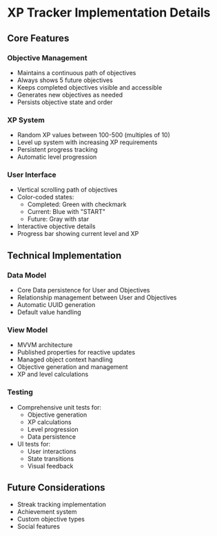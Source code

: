 # XP Tracker Implementation Details

## Core Features

### Objective Management
- Maintains a continuous path of objectives
- Always shows 5 future objectives
- Keeps completed objectives visible and accessible
- Generates new objectives as needed
- Persists objective state and order

### XP System
- Random XP values between 100-500 (multiples of 10)
- Level up system with increasing XP requirements
- Persistent progress tracking
- Automatic level progression

### User Interface
- Vertical scrolling path of objectives
- Color-coded states:
  - Completed: Green with checkmark
  - Current: Blue with "START"
  - Future: Gray with star
- Interactive objective details
- Progress bar showing current level and XP

## Technical Implementation

### Data Model
- Core Data persistence for User and Objectives
- Relationship management between User and Objectives
- Automatic UUID generation
- Default value handling

### View Model
- MVVM architecture
- Published properties for reactive updates
- Managed object context handling
- Objective generation and management
- XP and level calculations

### Testing
- Comprehensive unit tests for:
  - Objective generation
  - XP calculations
  - Level progression
  - Data persistence
- UI tests for:
  - User interactions
  - State transitions
  - Visual feedback

## Future Considerations
- Streak tracking implementation
- Achievement system
- Custom objective types
- Social features 